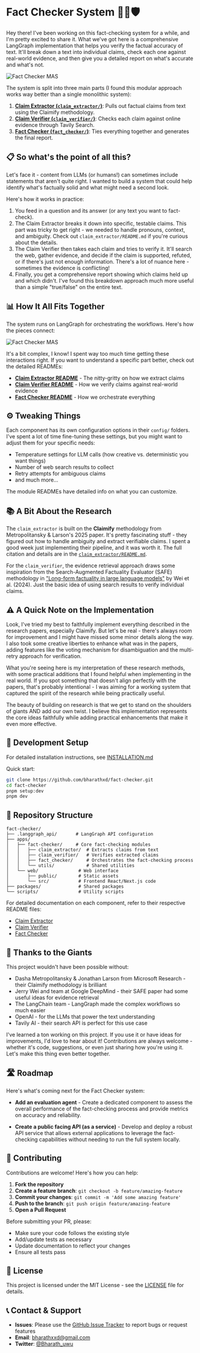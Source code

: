 # Fact Checker System 🚦🔎🛡️

Hey there! I've been working on this fact-checking system for a while, and I'm pretty excited to share it. What we've got here is a comprehensive LangGraph implementation that helps you verify the factual accuracy of text. It'll break down a text into individual claims, check each one against real-world evidence, and then give you a detailed report on what's accurate and what's not.

![Fact Checker MAS](https://cloud.imbharath.com/fc-mas-platform-screenshot.webp)

The system is split into three main parts (I found this modular approach works way better than a single monolithic system):

1.  **[Claim Extractor (`claim_extractor/`)](./apps/fact-checker/claim_extractor/README.md)**: Pulls out factual claims from text using the Claimify methodology.
2.  **[Claim Verifier (`claim_verifier/`)](./apps/fact-checker/claim_verifier/README.md)**: Checks each claim against online evidence through Tavily Search.
3.  **[Fact Checker (`fact_checker/`)](./apps/fact-checker/fact_checker/README.md)**: Ties everything together and generates the final report.

## 📋 So what's the point of all this?

Let's face it - content from LLMs (or humans!) can sometimes include statements that aren't quite right. I wanted to build a system that could help identify what's factually solid and what might need a second look.

Here's how it works in practice:

1.  You feed in a question and its answer (or any text you want to fact-check).
2.  The Claim Extractor breaks it down into specific, testable claims. This part was tricky to get right - we needed to handle pronouns, context, and ambiguity. Check out `claim_extractor/README.md` if you're curious about the details.
3.  The Claim Verifier then takes each claim and tries to verify it. It'll search the web, gather evidence, and decide if the claim is supported, refuted, or if there's just not enough information. There's a lot of nuance here - sometimes the evidence is conflicting!
4.  Finally, you get a comprehensive report showing which claims held up and which didn't. I've found this breakdown approach much more useful than a simple "true/false" on the entire text.

## 📊 How It All Fits Together

The system runs on LangGraph for orchestrating the workflows. Here's how the pieces connect:

![Fact Checker MAS](https://cloud.imbharath.com/fact-checker-mas.png)

It's a bit complex, I know! I spent way too much time getting these interactions right. If you want to understand a specific part better, check out the detailed READMEs:

* **[Claim Extractor README](./apps/fact-checker/claim_extractor/README.md)** - The nitty-gritty on how we extract claims
* **[Claim Verifier README](./apps/fact-checker/claim_verifier/README.md)** - How we verify claims against real-world evidence
* **[Fact Checker README](./apps/fact-checker/fact_checker/README.md)** - How we orchestrate everything

## ⚙️ Tweaking Things

Each component has its own configuration options in their `config/` folders. I've spent a lot of time fine-tuning these settings, but you might want to adjust them for your specific needs:

* Temperature settings for LLM calls (how creative vs. deterministic you want things)
* Number of web search results to collect
* Retry attempts for ambiguous claims
* and much more...

The module READMEs have detailed info on what you can customize.

## 📚 A Bit About the Research

The `claim_extractor` is built on the **Claimify** methodology from Metropolitansky & Larson's 2025 paper. It's pretty fascinating stuff - they figured out how to handle ambiguity and extract verifiable claims. I spent a good week just implementing their pipeline, and it was worth it. The full citation and details are in the [`claim_extractor/README.md`](./apps/fact-checker/claim_extractor/README.md).

For the `claim_verifier`, the evidence retrieval approach draws some inspiration from the Search-Augmented Factuality Evaluator (SAFE) methodology in ["Long-form factuality in large language models"](https://arxiv.org/abs/2403.18802) by Wei et al. (2024). Just the basic idea of using search results to verify individual claims.

## ⚠️ A Quick Note on the Implementation

Look, I've tried my best to faithfully implement everything described in the research papers, especially Claimify. But let's be real - there's always room for improvement and I might have missed some minor details along the way. I also took some creative liberties to enhance what was in the papers, adding features like the voting mechanism for disambiguation and the multi-retry approach for verification.

What you're seeing here is my interpretation of these research methods, with some practical additions that I found helpful when implementing in the real world. If you spot something that doesn't align perfectly with the papers, that's probably intentional - I was aiming for a working system that captured the spirit of the research while being practically useful.

The beauty of building on research is that we get to stand on the shoulders of giants AND add our own twist. I believe this implementation represents the core ideas faithfully while adding practical enhancements that make it even more effective.

## 🚀 Development Setup
   
 For detailed installation instructions, see [INSTALLATION.md](./INSTALLATION.md)
 
 Quick start:
 ```bash
 git clone https://github.com/bharathxd/fact-checker.git
 cd fact-checker
 pnpm setup:dev
 pnpm dev
 ```


## 📂 Repository Structure

```
fact-checker/
├── .langgraph_api/       # LangGraph API configuration
├── apps/
│   ├── fact-checker/     # Core fact-checking modules
│   │   ├── claim_extractor/  # Extracts claims from text
│   │   ├── claim_verifier/   # Verifies extracted claims
│   │   ├── fact_checker/     # Orchestrates the fact-checking process
│   │   └── utils/            # Shared utilities
│   └── web/               # Web interface
│       ├── public/        # Static assets
│       └── src/           # Frontend React/Next.js code
├── packages/              # Shared packages
└── scripts/               # Utility scripts
```

For detailed documentation on each component, refer to their respective README files:
* [Claim Extractor](./apps/fact-checker/claim_extractor/README.md)
* [Claim Verifier](./apps/fact-checker/claim_verifier/README.md)
* [Fact Checker](./apps/fact-checker/fact_checker/README.md)

## 🙏 Thanks to the Giants

This project wouldn't have been possible without:

* Dasha Metropolitansky & Jonathan Larson from Microsoft Research - their Claimify methodology is brilliant
* Jerry Wei and team at Google DeepMind - their SAFE paper had some useful ideas for evidence retrieval
* The LangChain team - LangGraph made the complex workflows so much easier
* OpenAI - for the LLMs that power the text understanding
* Tavily AI - their search API is perfect for this use case

I've learned a ton working on this project. If you use it or have ideas for improvements, I'd love to hear about it! Contributions are always welcome - whether it's code, suggestions, or even just sharing how you're using it. Let's make this thing even better together.

## 🛣️ Roadmap

Here's what's coming next for the Fact Checker system:

- **Add an evaluation agent** - Create a dedicated component to assess the overall performance of the fact-checking process and provide metrics on accuracy and reliability.
  
- **Create a public facing API (as a service)** - Develop and deploy a robust API service that allows external applications to leverage the fact-checking capabilities without needing to run the full system locally.

## 📝 Contributing

Contributions are welcome! Here's how you can help:

1. **Fork the repository**
2. **Create a feature branch**: `git checkout -b feature/amazing-feature`
3. **Commit your changes**: `git commit -m 'Add some amazing feature'`
4. **Push to the branch**: `git push origin feature/amazing-feature`
5. **Open a Pull Request**

Before submitting your PR, please:
- Make sure your code follows the existing style
- Add/update tests as necessary
- Update documentation to reflect your changes
- Ensure all tests pass

## 📄 License

This project is licensed under the MIT License - see the [LICENSE](./LICENSE) file for details.

## 📞 Contact & Support

- **Issues**: Please use the [GitHub Issue Tracker](https://github.com/bharathxd/fact-checker/issues) to report bugs or request features
- **Email**: [bharathxxd@gmail.com](mailto:bharathxxd@gmail.com)
- **Twitter**: [@Bharath_uwu](https://twitter.com/bharath_uwu)
